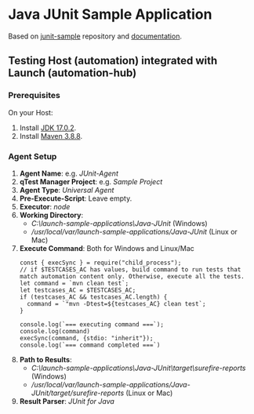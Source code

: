 # Java JUnit Sample Application

Based on [junit-sample](https://github.com/QASymphony/junit-sample) repository and
[documentation](https://documentation.tricentis.com/qtest/od/en/content/launch/automation_host/universal_agent/parsers/integrate_junit_for_java_with_universal_agent.htm).


## Testing Host (automation) integrated with Launch (automation-hub)

### Prerequisites
On your Host:
1. Install [JDK 17.0.2](https://jdk.java.net/archive/).
2. Install [Maven 3.8.8](https://maven.apache.org/download.cgi).

### Agent Setup
1. **Agent Name**: e.g. _JUnit-Agent_
2. **qTest Manager Project**: e.g. _Sample Project_
3. **Agent Type**: _Universal Agent_
4. **Pre-Execute-Script**: Leave empty.
5. **Executor**: _node_
6. **Working Directory**:
    - _C:\launch-sample-applications\Java-JUnit_ (Windows)
    - _/usr/local/var/launch-sample-applications/Java-JUnit_ (Linux or Mac)
7. **Execute Command**: Both for Windows and Linux/Mac
    ```node
   const { execSync } = require("child_process");
   // if $TESTCASES_AC has values, build command to run tests that match automation content only. Otherwise, execute all the tests.
   let command = `mvn clean test`;
   let testcases_AC = $TESTCASES_AC;
   if (testcases_AC && testcases_AC.length) {
      command = `"mvn -Dtest=${testcases_AC} clean test`;
   }
   
   console.log(`=== executing command ===`);
   console.log(command)
   execSync(command, {stdio: "inherit"});
   console.log(`=== command completed ===`)    
   ```
8. **Path to Results**:
    - _C:\launch-sample-applications\Java-JUnit\target\surefire-reports_ (Windows)
    - _/usr/local/var/launch-sample-applications/Java-JUnit/target/surefire-reports_ (Linux or Mac)
9. **Result Parser**: _JUnit for Java_